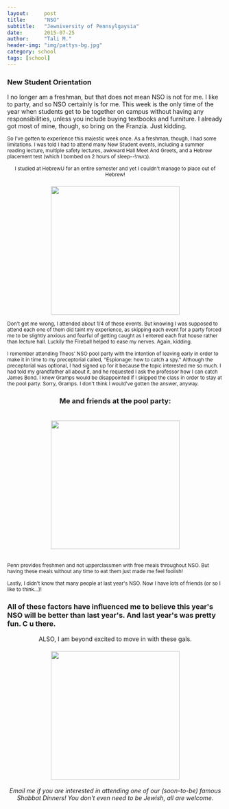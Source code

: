 ```yaml
---
layout:     post
title:      "NSO"
subtitle:   "Jewniversity of Pennsylgaysia"
date:       2015-07-25
author:     "Tali M."
header-img: "img/pattys-bg.jpg"
category: school
tags: [school]
---
```


<h3>New Student Orientation</h3>
<p>I no longer am a freshman, but that does not mean NSO is not for me. I like to party, and so NSO certainly is for me. This week is the only time of the year when students get to be together on campus without having any responsibilities, unless you include buying textbooks and furniture. I already got most of mine, though, so bring on the Franzia. Just kidding.</p>

<p><small>So I've gotten to experience this majestic week once. As a freshman, though, I had some limitations. I was told I had to attend many New Student events, including a summer reading lecture, multiple safety lectures, awkward Hall Meet And Greets, and a Hebrew placement test (which I bombed on 2 hours of sleep--!בושה). 
<br><center>I studied at HebrewU for an entire semester and yet I couldn't manage to place out of Hebrew!</center>
<center><img src="http://localhost:6120/img/school/hebrewu.png" height="300px" width="300px" style="padding-top:20px"></center><br>
Don't get me wrong, I attended about 1/4 of these events. But knowing I was supposed to attend each one of them did taint my experience, as skipping each event for a party forced me to be slightly anxious and fearful of getting caught as I entered each frat house rather than lecture hall. Luckily the Fireball helped to ease my nerves. Again, kidding.</small>
<br>
<p><small>I remember attending Theos' NSO pool party with the intention of leaving early in order to make it in time to my preceptorial called, "Espionage: how to catch a spy." Although the preceptorial was optional, I had signed up for it because the topic interested me so much. I had told my grandfather all about it, and he requested I ask the professor how I can catch James Bond. I knew Gramps would be disappointed if I skipped the class in order to stay at the pool party. Sorry, Gramps. I don't think I would've gotten the answer, anyway.</small></p>
<h3><center>Me and friends at the pool party:</center></h3>
<center><img src="http://localhost:6120/img/school/nso1.jpg" height="300px" width="300px" style="padding-top:20px"></center><br>
<p><small>Penn provides freshmen and not upperclassmen with free meals throughout NSO. But having these meals without any time to eat them just made me feel foolish!</small></p>
<p><small>Lastly, I didn't know that many people at last year's NSO. Now I have lots of friends (or so I like to think...)! 
</small></p>
<h3>All of these factors have influenced me to believe this year's NSO will be better than last year's. And last year's was pretty fun. C u there.</h3>
<p><center>ALSO, I am beyond excited to move in with these gals.</center>
<center><img src="http://localhost:6120/img/school/housemates.jpg" height="300px" width="300px" style="padding-top:20px"></center><br>
<i><center>Email me if you are interested in attending one of our (soon-to-be) famous Shabbat Dinners! You don't even need to be Jewish, all are welcome.</center></i></p>